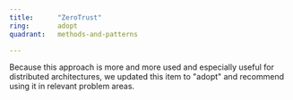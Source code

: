 ```yaml
---
title:      "ZeroTrust"
ring:       adopt
quadrant:   methods-and-patterns

---
```


Because this approach is more and more used and especially useful for distributed architectures, we updated this item to "adopt" and recommend using it in relevant problem areas.